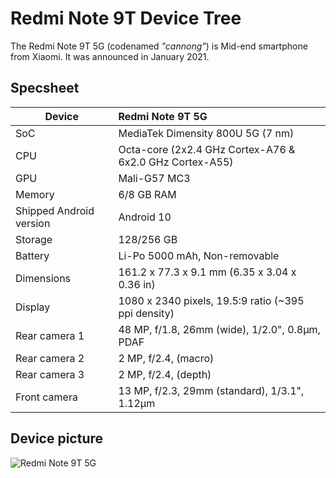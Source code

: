 # Redmi Note 9T Device Tree

The Redmi Note 9T 5G (codenamed _"cannong"_) is Mid-end smartphone from Xiaomi. It was announced in January 2021.

## Specsheet

| Device                  | Redmi Note 9T 5G                                                           |
| ----------------------- | :------------------------------------------------------------------------- |
| SoC                     | MediaTek Dimensity 800U 5G (7 nm)                                          |
| CPU                     | Octa-core (2x2.4 GHz Cortex-A76 & 6x2.0 GHz Cortex-A55)                    |
| GPU                     | Mali-G57 MC3                                                               |
| Memory                  | 6/8 GB RAM                                                                   |
| Shipped Android version | Android 10                                                                 |
| Storage                 | 128/256 GB                                                                  |
| Battery                 | Li-Po 5000 mAh, Non-removable                                              |
| Dimensions              | 161.2 x 77.3 x 9.1 mm (6.35 x 3.04 x 0.36 in)                              |
| Display                 | 1080 x 2340 pixels, 19.5:9 ratio (~395 ppi density)                        |
| Rear camera 1           | 48 MP, f/1.8, 26mm (wide), 1/2.0", 0.8µm, PDAF                             |
| Rear camera 2           | 2 MP, f/2.4, (macro)                                                       |
| Rear camera 3           | 2 MP, f/2.4, (depth)                                                       |
| Front camera            | 13 MP, f/2.3, 29mm (standard), 1/3.1", 1.12µm                              |

## Device picture

![Redmi Note 9T 5G](https://fdn2.gsmarena.com/vv/pics/xiaomi/xiaomi-redmi-note-9-5g-1.jpg)

